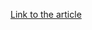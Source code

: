 [Link to the article](https://cybersecuritynews.com/capibarazero-firmware-emerges-as-affordable-flipper-zero-alternative/)
